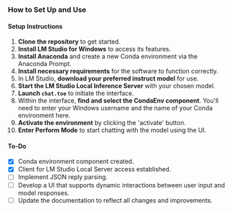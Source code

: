 ### How to Set Up and Use

#### Setup Instructions
1. **Clone the repository** to get started.
2. **Install LM Studio for Windows** to access its features.
3. **Install Anaconda** and create a new Conda environment via the Anaconda Prompt.
4. **Install necessary requirements** for the software to function correctly.
5. In LM Studio, **download your preferred instruct model** for use.
6. **Start the LM Studio Local Inference Server** with your chosen model.
7. **Launch `chat.toe`** to initiate the interface.
8. Within the interface, **find and select the CondaEnv component**. You'll need to enter your Windows username and the name of your Conda environment here.
9. **Activate the environment** by clicking the 'activate' button.
10. **Enter Perform Mode** to start chatting with the model using the UI.

#### To-Do
- [x] Conda environment component created.
- [x] Client for LM Studio Local Server access established.
- [ ] Implement JSON reply parsing.
- [ ] Develop a UI that supports dynamic interactions between user input and model responses.
- [ ] Update the documentation to reflect all changes and improvements.
